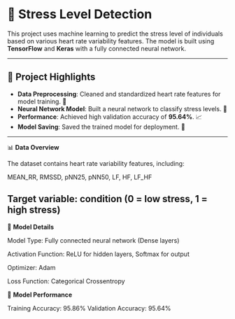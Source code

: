 # 🧠 Stress Level Detection

This project uses machine learning to predict the stress level of individuals based on various heart rate variability features. The model is built using **TensorFlow** and **Keras** with a fully connected neural network.

---

## 🌟 Project Highlights

- **Data Preprocessing**: Cleaned and standardized heart rate features for model training. 🔧
- **Neural Network Model**: Built a neural network to classify stress levels. 🤖
- **Performance**: Achieved high validation accuracy of **95.64%**. 📈
- **Model Saving**: Saved the trained model for deployment. 💾

---

📊 **Data Overview**

The dataset contains heart rate variability features, including:

MEAN_RR, RMSSD, pNN25, pNN50, LF, HF, LF_HF

Target variable: condition (0 = low stress, 1 = high stress)
---

🤖 **Model Details**

Model Type: Fully connected neural network (Dense layers)

Activation Function: ReLU for hidden layers, Softmax for output

Optimizer: Adam

Loss Function: Categorical Crossentropy

🧪 **Model Performance**

Training Accuracy: 95.86%
Validation Accuracy: 95.64%
